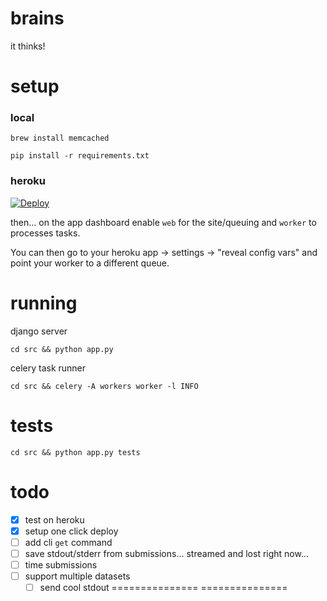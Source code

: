 # brains

it thinks!

# setup

### local
```brew install memcached```

```pip install -r requirements.txt```

### heroku

[![Deploy](https://www.herokucdn.com/deploy/button.svg)](https://heroku.com/deploy)

then... on the app dashboard enable `web` for the site/queuing and `worker` to processes 
tasks.

You can then go to your heroku app -> settings -> "reveal config vars" and point your worker
to a different queue.

# running

django server

```cd src && python app.py```

celery task runner

```cd src && celery -A workers worker -l INFO```

# tests

```cd src && python app.py tests```

# todo

 - [x] test on heroku
 - [x] setup one click deploy
 - [ ] add cli `get` command
 - [ ] save stdout/stderr from submissions... streamed and lost right now...
 - [ ] time submissions
 - [ ] support multiple datasets
    - [ ] send cool stdout =============== <NAME> ===============
